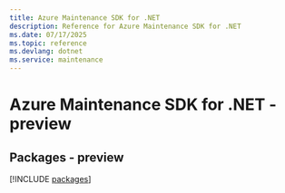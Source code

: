 ```yaml
---
title: Azure Maintenance SDK for .NET
description: Reference for Azure Maintenance SDK for .NET
ms.date: 07/17/2025
ms.topic: reference
ms.devlang: dotnet
ms.service: maintenance
---
```

# Azure Maintenance SDK for .NET - preview
## Packages - preview
[!INCLUDE [packages](maintenance-index.md)]